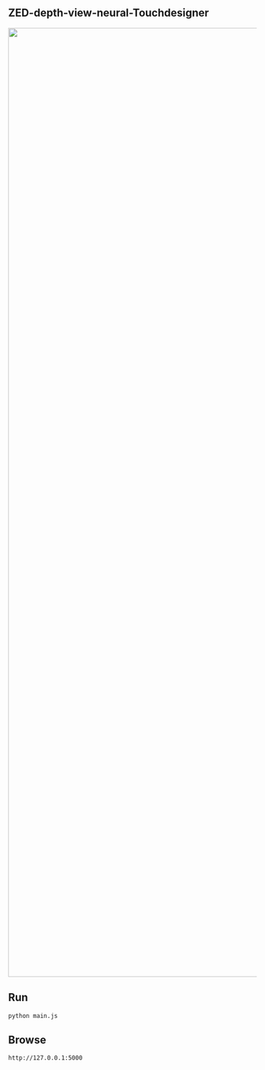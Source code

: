 ZED-depth-view-neural-Touchdesigner
-------------------------------------

<img src="https://user-images.githubusercontent.com/38649555/226604776-950f83ca-4fbd-416d-8d3a-28e8735885a3.jpg" width="1920px"/>

## Run

```
python main.js
```

## Browse

```
http://127.0.0.1:5000
```

